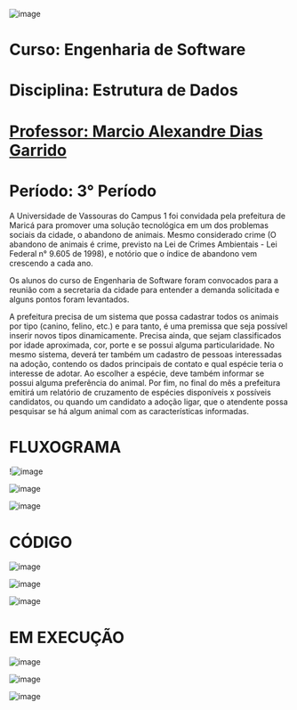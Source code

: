 ![image](https://github.com/yagojardimm/Trab-estrutura-de-dados/assets/134665777/0e4c999d-15b7-4b8a-ac69-aab319ffca37)

# Curso: Engenharia de Software 
# Disciplina: Estrutura de Dados
# <a href='https://github.com/marciogarridoLaCop'>Professor: Marcio Alexandre Dias Garrido</a>
# Período: 3° Período
  








A Universidade de Vassouras do Campus 1 foi convidada pela prefeitura de Maricá para promover uma solução tecnológica em um dos problemas sociais da cidade, o abandono de animais. Mesmo considerado crime (O abandono de animais é crime, previsto na Lei de Crimes Ambientais - Lei Federal n° 9.605 de 1998), e notório que o índice de abandono vem crescendo a cada ano.

Os alunos do curso de Engenharia de Software foram convocados para a reunião com a secretaria da cidade para entender a demanda solicitada e alguns pontos foram levantados.

A prefeitura precisa de um sistema que possa cadastrar todos os animais por tipo (canino, felino, etc.) e para tanto, é uma premissa que seja possível inserir novos tipos dinamicamente. Precisa ainda, que sejam classificados por idade aproximada, cor, porte e se possui alguma particularidade. No mesmo sistema, deverá ter também um cadastro de pessoas interessadas na adoção, contendo os dados principais de contato e qual espécie teria o interesse de adotar. Ao escolher a espécie, deve também informar se possui alguma preferência do animal. Por fim, no final do mês a prefeitura emitirá um relatório de cruzamento de espécies disponíveis x possíveis candidatos, ou quando um candidato a adoção ligar, que o atendente possa pesquisar se há algum animal com as características informadas.

# FLUXOGRAMA
!![image](https://github.com/yagojardimm/Trab-estrutura-de-dados/assets/134665777/aabd4efb-b97e-4b98-a5f0-45d616579ddd)


![image](https://github.com/yagojardimm/Trab-estrutura-de-dados/assets/134665777/5a427a1e-afb9-4624-b5b4-dcb7da788bcd)


![image](https://github.com/yagojardimm/Trab-estrutura-de-dados/assets/134665777/c2a5b422-ff25-4983-b26b-7285f4578768)

# CÓDIGO


![image](https://github.com/yagojardimm/Trab-estrutura-de-dados/assets/134665777/3bd54c50-bde6-4680-ae7d-0426b73efc79)


![image](https://github.com/yagojardimm/Trab-estrutura-de-dados/assets/134665777/2477a9cf-cfe9-4bd3-80d8-e717394929ef)


![image](https://github.com/yagojardimm/Trab-estrutura-de-dados/assets/134665777/8a2ae2e8-db52-4fb6-b259-1d4b6772fb32)

# EM EXECUÇÃO

![image](https://github.com/yagojardimm/Trab-estrutura-de-dados/assets/134665777/f89175d3-39d3-4c5e-8758-0116a847b73d)

![image](https://github.com/yagojardimm/Trab-estrutura-de-dados/assets/134665777/a417d00a-0f2d-49ca-9dd9-2ff7cdef5bc2)

![image](https://github.com/yagojardimm/Trab-estrutura-de-dados/assets/134665777/35a4a84e-81f8-41dd-8760-8aa72fffb190)




